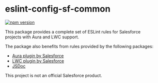 # eslint-config-sf-common

[![npm version](https://badge.fury.io/js/eslint-config-sf-common.svg)](https://badge.fury.io/js/eslint-config-sf-common)

This package provides a complete set of ESLint rules for Salesforce projects with Aura and LWC support.

The package also benefits from rules provided by the following packages:

* [Aura plugin by Salesforce](https://github.com/forcedotcom/eslint-plugin-aura)
* [LWC plugin by Salesforce](https://github.com/salesforce/eslint-plugin-lwc)
* [JSDoc](https://github.com/gajus/eslint-plugin-jsdoc)

This project is not an official Salesforce product.
